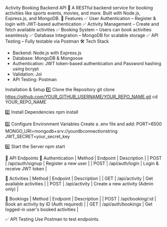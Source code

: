 Activity Booking Backend API 🚀
A RESTful backend service for booking activities like sports events, movies, and more. Built with Node.js, Express.js, and MongoDB.
📌 Features
✅ User Authentication – Register & login with JWT-based authentication
✅ Activity Management – Create and fetch available activities
✅ Booking System – Users can book activities seamlessly
✅ Database Integration – MongoDB for scalable storage
✅ API Testing – Fully testable via Postman
🛠️ Tech Stack
- Backend: Node.js with Express.js
- Database: MongoDB & Mongoose
- Authentication: JWT token-based authentication and Password hashing using bcrypt
- Validation: Joi
- API Testing: Postman

Installation & Setup
1️⃣ Clone the Repository
git clone https://github.com/YOUR_GITHUB_USERNAME/YOUR_REPO_NAME.git
cd YOUR_REPO_NAME


2️⃣ Install Dependencies
npm install


3️⃣ Configure Environment Variables
Create a .env file and add:
PORT=6500
MONGO_URI=mongodb+srv://yourdbconnectionstring
JWT_SECRET=your_secret_key


4️⃣ Start the Server
npm start


📌 API Endpoints
🔹 Authentication
| Method | Endpoint | Description | 
| POST | /api/auth/signup | Register a new user | 
| POST | /api/auth/login | Login & receive JWT token | 


🔹 Activities
| Method | Endpoint | Description | 
| GET | /api/activity | Get available activities | 
| POST | /api/activity | Create a new activity (Admin only) | 


🔹 Bookings
| Method | Endpoint | Description | 
| POST | /api/booking/:id | Book an activity by ID (Auth required) | 
| GET | /api/auth/bookings | Get logged-in user's booked activities | 


✅ API Testing
Use Postman to test endpoints.
